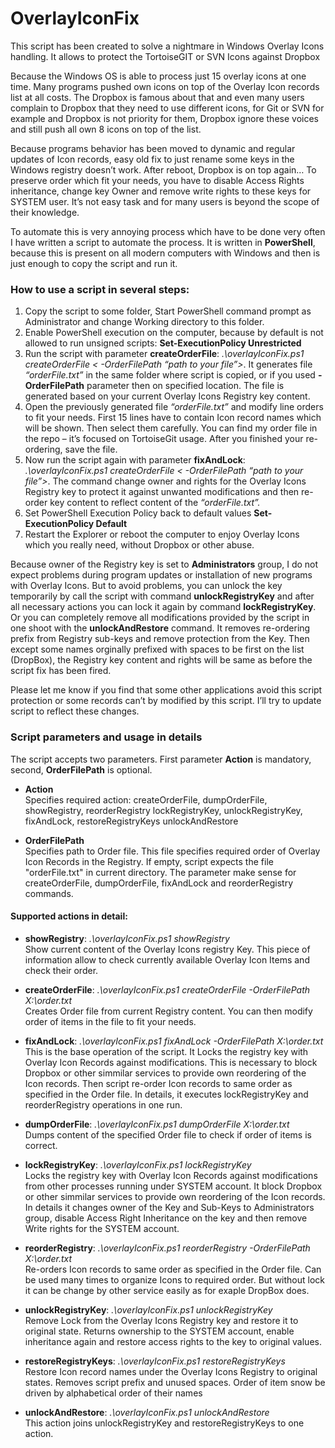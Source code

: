 # OverlayIconFix
This script has been created to solve a nightmare in Windows Overlay Icons handling. It allows to protect the TortoiseGIT or SVN Icons against Dropbox

Because the Windows OS is able to process just 15 overlay icons at one time. Many programs pushed own icons on top of the Overlay Icon records list at all costs. The Dropbox is famous about that and even many users complain to Dropbox that they need to use different icons, for Git or SVN for example and Dropbox is not priority for them, Dropbox ignore these voices and still push all own 8 icons on top of the list.

Because programs behavior has been moved to dynamic and regular updates of Icon records, easy old fix to just rename some keys in the Windows registry doesn’t work. After reboot, Dropbox is on top again… To preserve order which fit your needs, you have to disable Access Rights inheritance, change key Owner and remove write rights to these keys for SYSTEM user. It’s not easy task and for many users is beyond the scope of their knowledge. 

To automate this is very annoying process which have to be done very often I have written a script to automate the process. It is written in **PowerShell**, because this is present on all modern computers with Windows and then is just enough to copy the script and run it.

### How to use a script in several steps:
1.	Copy the script to some folder, Start PowerShell command prompt as Administrator and change Working directory to this folder.
2.	Enable PowerShell execution on the computer, because by default is not allowed to run unsigned scripts:  **Set-ExecutionPolicy Unrestricted**
3.	Run the script with parameter **createOrderFile**: *.\overlayIconFix.ps1 createOrderFile < -OrderFilePath “path to your file”>*. It generates file *“orderFile.txt”* in the same folder where script is copied, or if you used **-OrderFilePath** parameter then on specified location. The file is generated based on your current Overlay Icons Registry key content.
4.	Open the previously generated file *“orderFile.txt”* and modify line orders to fit your needs. First 15 lines have to contain Icon record names which will be shown. Then select them carefully. You can find my order file in the repo – it’s focused on TortoiseGit usage. After you finished your re-ordering, save the file.
5.	Now run the script again with parameter **fixAndLock**:  *.\overlayIconFix.ps1 createOrderFile < -OrderFilePath “path to your file”>*. The command change owner and rights for the Overlay Icons Registry key to protect it against unwanted modifications and then re-order key content to reflect content of the *“orderFile.txt”.*
6. Set PowerShell Execution Policy back to default values **Set-ExecutionPolicy Default**
7.	Restart the Explorer or reboot the computer to enjoy Overlay Icons which you really need, without Dropbox or other abuse.


Because owner of the Registry key is set to **Administrators** group, I do not expect problems during program updates or installation of new programs with Overlay Icons. But to avoid problems, you can unlock the key temporarily by call the script with command **unlockRegistryKey** and after all necessary actions you can lock it again by command **lockRegistryKey**. Or you can completely remove all modifications provided by the script in one shoot with the **unlockAndRestore** command. It removes re-ordering prefix from Registry sub-keys and remove protection from the Key. Then except some names orginally prefixed with spaces to be first on the list (DropBox), the Registry key content and rights will be same as before the script fix has been fired.

Please let me know if you find that some other applications avoid this script protection or some records can’t by modified by this script. I’ll try to update script to reflect these changes.

### Script parameters and usage in details

The script accepts two parameters. First parameter **Action** is mandatory, second, **OrderFilePath** is optional.

* **Action**  
Specifies required action: createOrderFile, dumpOrderFile, showRegistry, reorderRegistry lockRegistryKey, unlockRegistryKey, fixAndLock, restoreRegistryKeys unlockAndRestore
 
* **OrderFilePath**    
Specifies path to Order file. This file specifies required order of Overlay Icon Records in the Registry. If empty, script expects the file "orderFile.txt" in current directory. The parameter make sense for createOrderFile, dumpOrderFile, fixAndLock and reorderRegistry commands.
    

#### Supported actions in detail:

* **showRegistry**:         *.\overlayIconFix.ps1 showRegistry*    
          Show current content of the Overlay Icons registry Key. This piece of information allow to check currently available Overlay Icon Items and check their order.

* **createOrderFile**:      *.\overlayIconFix.ps1 createOrderFile -OrderFilePath X:\order.txt*   
		Creates Order file from current Registry content. You can then modify order of items in the file to fit your needs.

* **fixAndLock**:           *.\overlayIconFix.ps1 fixAndLock -OrderFilePath X:\order.txt*    
    This is the base operation of the script. It Locks the registry key with Overlay Icon Records against modifications. This is necessary to block Dropbox or other simmilar services to provide own reordering of the Icon records. Then script re-order Icon records to same order as specified in the Order file.	In details, it executes lockRegistryKey and reorderRegistry operations in one run.

* **dumpOrderFile**:        *.\overlayIconFix.ps1 dumpOrderFile X:\order.txt*    
		Dumps content of the specified Order file to check if order of items is correct.

* **lockRegistryKey**:      *.\overlayIconFix.ps1 lockRegistryKey*   
		Locks the registry key with Overlay Icon Records against modifications from other processes running under SYSTEM account. It block Dropbox or other simmilar services to provide own reordering of the Icon records. In details it changes owner of the Key and Sub-Keys to Administrators group, disable Access Right Inheritance on the key and then remove Write rights for the SYSTEM account. 

* **reorderRegistry**:      *.\overlayIconFix.ps1 reorderRegistry -OrderFilePath X:\order.txt*   
		Re-orders Icon records to same order as specified in the Order file. Can be used many times to organize Icons to required order. But without lock it can be change by	other service easily as for exaple DropBox does. 

* **unlockRegistryKey**:    *.\overlayIconFix.ps1 unlockRegistryKey*   
		Remove Lock from the Overlay Icons Registry key and restore it to original state. Returns ownership to the SYSTEM account, enable inheritance again and restore access rights to the key to original values.

* **restoreRegistryKeys**:  *.\overlayIconFix.ps1 restoreRegistryKeys*   
		Restore Icon record names under the Overlay Icons Registry to original states. Removes script prefix and unused spaces. Order of item snow be driven by alphabetical order of their names

* **unlockAndRestore**:     *.\overlayIconFix.ps1 unlockAndRestore*    
		This action joins unlockRegistryKey and restoreRegistryKeys to one action.
